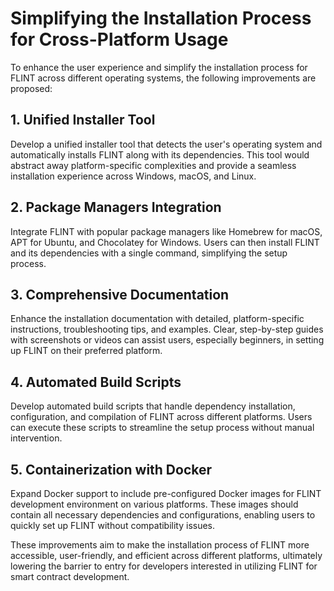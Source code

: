 # Simplifying the Installation Process for Cross-Platform Usage

To enhance the user experience and simplify the installation process for FLINT across different operating systems, the following improvements are proposed:

## 1. Unified Installer Tool
Develop a unified installer tool that detects the user's operating system and automatically installs FLINT along with its dependencies. This tool would abstract away platform-specific complexities and provide a seamless installation experience across Windows, macOS, and Linux.

## 2. Package Managers Integration
Integrate FLINT with popular package managers like Homebrew for macOS, APT for Ubuntu, and Chocolatey for Windows. Users can then install FLINT and its dependencies with a single command, simplifying the setup process.

## 3. Comprehensive Documentation
Enhance the installation documentation with detailed, platform-specific instructions, troubleshooting tips, and examples. Clear, step-by-step guides with screenshots or videos can assist users, especially beginners, in setting up FLINT on their preferred platform.

## 4. Automated Build Scripts
Develop automated build scripts that handle dependency installation, configuration, and compilation of FLINT across different platforms. Users can execute these scripts to streamline the setup process without manual intervention.

## 5. Containerization with Docker
Expand Docker support to include pre-configured Docker images for FLINT development environment on various platforms. These images should contain all necessary dependencies and configurations, enabling users to quickly set up FLINT without compatibility issues.

These improvements aim to make the installation process of FLINT more accessible, user-friendly, and efficient across different platforms, ultimately lowering the barrier to entry for developers interested in utilizing FLINT for smart contract development.
